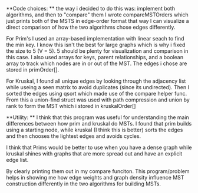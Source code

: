 **Code choices: **
the way i decided to do this was: implement both algorithms, and then to "compare" them I wrote compareMSTOrders which just prints both of the MSTS in edge-order format that way I can visualize a direct comparison of how the two algorithms chose edges differently.

For Prim's I used an array-based implementation with linear seach to find the min key. I know this isn't the best for large graphs which is why i fixed the size to 5 (V = 5). 5 should be plenty for visualization and comparison in this case. I also used arrays for keys, parent relationships, and a boolean array to track which nodes are in or out of the MST. The edges i chose are stored in primOrder[].

For Kruskal, I found all unique edges by looking through the adjacency list while useing a seen matrix to avoid duplicates (since its undirected). Then I sorted the edges using qsort which made use of the compare helper func. From this a union-find struct was used with path compression and union by rank to form the MST which i stored in kruskalOrder[]

**Utility: **
I think that this program was useful for understanding the main differences between how prim and kruskal do MSTs. I found that prim builds using a starting node, while kruskal (I think this is better) sorts the edges and then chooses the lightest edges and avoids cycles. 

I think that Prims would be better to use when you have a dense graph while kruskal shines with graphs that are more spread out and have an explicit edge list. 

By clearly printing them out in my compare funciton. This program/problem helps in showing me how edge weights and graph density influence MST construction differently in the two algorithms for building MSTs.
